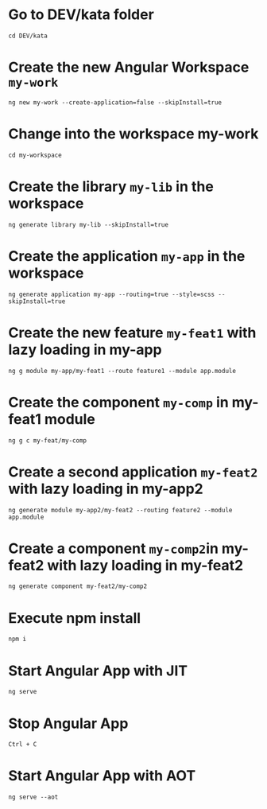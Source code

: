 # Go to DEV/kata folder
`cd DEV/kata`

# Create the new Angular Workspace `my-work`  
`ng new my-work --create-application=false --skipInstall=true`

# Change into the workspace my-work
`cd my-workspace`
  
# Create the library `my-lib` in the workspace  
`ng generate library my-lib --skipInstall=true`

# Create the application `my-app` in the workspace
`ng generate application my-app --routing=true --style=scss --skipInstall=true`

# Create the new feature `my-feat1` with lazy loading in my-app 
`ng g module my-app/my-feat1 --route feature1 --module app.module`

# Create the component `my-comp` in my-feat1 module
`ng g c my-feat/my-comp`

# Create a second application `my-feat2` with lazy loading in my-app2
`ng generate module my-app2/my-feat2 --routing feature2 --module app.module`

# Create a component `my-comp2`in my-feat2 with lazy loading in my-feat2
`ng generate component my-feat2/my-comp2`

# Execute npm install
`npm i`

# Start Angular App with JIT
`ng serve`

# Stop Angular App  
`Ctrl + C`

# Start Angular App with AOT
`ng serve --aot`
